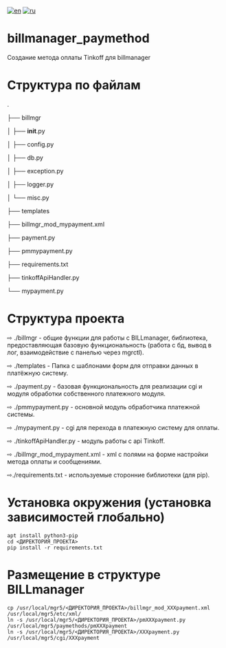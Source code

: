 [![en](https://img.shields.io/badge/lang-en-red.svg)](https://github.com/dogee4803/billmanager_paymethod/blob/main/README.en.md)
[![ru](https://img.shields.io/badge/lang-ru-blue.svg)](https://github.com/dogee4803/billmanager_paymethod/blob/main/README.md)

# billmanager_paymethod
Создание метода оплаты Tinkoff для billmanager 

# Структура по файлам
.

├── billmgr

│   ├── __init__.py

│   ├── config.py

│   ├── db.py

│   ├── exception.py

│   ├── logger.py

│   └── misc.py

├── templates

├── billmgr_mod_mypayment.xml

├── payment.py

├── pmmypayment.py

├── requirements.txt

├── tinkoffApiHandler.py

└── mypayment.py


# Структура проекта
⇨ ./billmgr - общие функции для работы с BILLmanager, библиотека, предоставляющая базовую функциональность (работа с бд, вывод в лог, взаимодействие с панелью через mgrctl).

⇨ ./templates - Папка с шаблонами форм для отправки данных в платёжную систему.

⇨ ./payment.py - базовая функциональность для реализации cgi и модуля обработки собственного платежного модуля.

⇨ ./pmmypayment.py - основной модуль обработчика платежной системы.

⇨ ./mypayment.py - cgi для перехода в платежную систему для оплаты.

⇨ ./tinkoffApiHandler.py - модуль работы с api Tinkoff.

⇨ ./billmgr_mod_mypayment.xml - xml с полями на форме настройки метода оплаты и сообщениями.

⇨./requirements.txt - используемые сторонние библиотеки (для pip).


# Установка окружения (установка зависимостей глобально)
```
apt install python3-pip
cd <ДИРЕКТОРИЯ_ПРОЕКТА>
pip install -r requirements.txt
```

# Размещение в структуре BILLmanager
```
cp /usr/local/mgr5/<ДИРЕКТОРИЯ_ПРОЕКТА>/billmgr_mod_XXXpayment.xml /usr/local/mgr5/etc/xml/
ln -s /usr/local/mgr5/<ДИРЕКТОРИЯ_ПРОЕКТА>/pmXXXpayment.py /usr/local/mgr5/paymethods/pmXXXpayment
ln -s /usr/local/mgr5/<ДИРЕКТОРИЯ_ПРОЕКТА>/XXXpayment.py /usr/local/mgr5/cgi/XXXpayment
```
